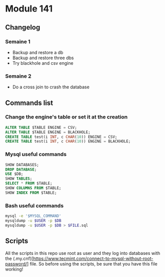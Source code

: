 # Module 141

## Changelog

### Semaine 1 
  - Backup and restore a db
  - Backup and restore three dbs
  - Try blackhole and csv engine

### Semaine 2
  - Do a cross join to crash the database

## Commands list

### Change the engine's table or set it at the creation
~~~~sql
ALTER TABLE $TABLE ENGINE = CSV;
ALTER TABLE $TABLE ENGINE = BLACKHOLE;
CREATE TABLE test(i INT, c CHAR(10)) ENGINE = CSV;
CREATE TABLE test(i INT, c CHAR(10)) ENGINE = BLACKHOLE;
~~~~

### Mysql useful commands
~~~~sql
SHOW DATABASES;
DROP DATABASE;
USE $DB;
SHOW TABLES;
SELECT * FROM $TABLE;
SHOW COLUMNS FROM $TABLE;
SHOW INDEX FROM $TABLE;
~~~~

### Bash useful commands
```bash
mysql -e '$MYSQL_COMMAND'
mysqldump -u $USER -p $DB
mysqldump -u $USER -p $DB > $FILE.sql
```
## Scripts
All the scripts in this repo use root as user and they log into databases with the (.my.cnf)[https://www.tecmint.com/connect-to-mysql-without-root-password/] file.
So before using the scripts, be sure that you have this file working!
